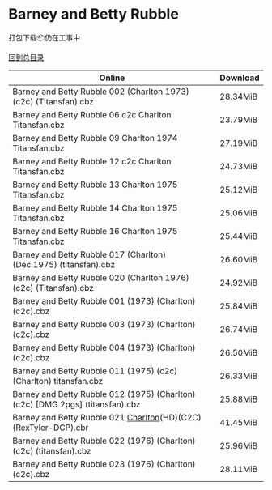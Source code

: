 # Barney and Betty Rubble

打包下载📦仍在工事中

[回到总目录](/Catalogs.md)







Online | Download
--- | ---
Barney and Betty Rubble 002 (Charlton 1973) (c2c) (Titansfan).cbz | 28.34MiB
Barney and Betty Rubble 06 c2c Charlton Titansfan.cbz | 23.79MiB
Barney and Betty Rubble 09 Charlton 1974 Titansfan.cbz | 27.19MiB
Barney and Betty Rubble 12 c2c Charlton Titansfan.cbz | 24.73MiB
Barney and Betty Rubble 13 Charlton 1975 Titansfan.cbz | 25.12MiB
Barney and Betty Rubble 14 Charlton 1975 Titansfan.cbz | 25.06MiB
Barney and Betty Rubble 16 Charlton 1975 Titansfan.cbz | 25.44MiB
Barney and Betty Rubble 017 (Charlton) (Dec.1975) (titansfan).cbz | 26.60MiB
Barney and Betty Rubble 020 (Charlton 1976) (c2c) (Titansfan).cbz | 24.92MiB
Barney and Betty Rubble 001 (1973) (Charlton) (c2c).cbz | 25.84MiB
Barney and Betty Rubble 003 (1973) (Charlton) (c2c).cbz | 26.74MiB
Barney and Betty Rubble 004 (1973) (Charlton) (c2c).cbz | 26.50MiB
Barney and Betty Rubble 011 (1975) (c2c) (Charlton) titansfan.cbz | 26.33MiB
Barney and Betty Rubble 012 (1975) (Charlton) (c2c) [DMG 2pgs] (titansfan).cbz | 25.88MiB
Barney and Betty Rubble 021 [Charlton](1976)(HD)(C2C)(RexTyler-DCP).cbr | 41.45MiB
Barney and Betty Rubble 022 (1976) (Charlton) (c2c) (titansfan).cbz | 25.96MiB
Barney and Betty Rubble 023 (1976) (Charlton) (c2c).cbz | 28.11MiB